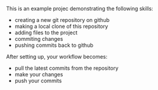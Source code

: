 This is an example projec demonstrating the following skills:

* creating a new git repository on github
* making a local clone of this repository
* adding files to the project
* commiting changes
* pushing commits back to github

After setting up, your workflow becomes:

* pull the latest commits from the repository
* make your changes
* push your commits